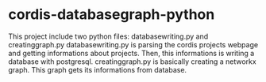 # cordis-databasegraph-python
This project include two python files: databasewriting.py and creatinggraph.py
databasewriting.py is parsing the cordis projects webpage and getting informations about projects. Then, this informations is writing a database with postgresql.
creatinggraph.py is basically creating a networkx graph. This graph gets its informations from database.
